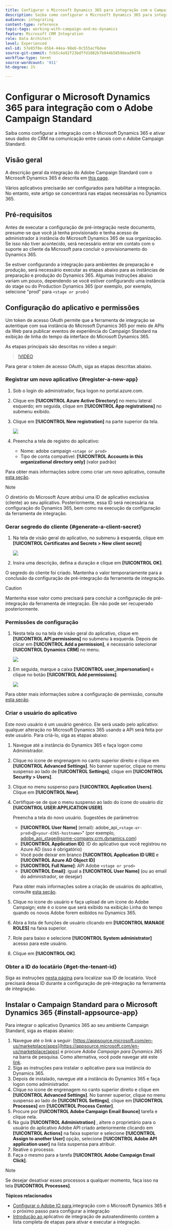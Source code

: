 ```yaml
---
title: Configurar o Microsoft Dynamics 365 para integração com o Campaign
description: Saiba como configurar o Microsoft Dynamics 365 para integração com o Campaign.
audience: integrating
content-type: reference
topic-tags: working-with-campaign-and-ms-dynamics
feature: Microsoft CRM Integration
role: Data Architect
level: Experienced
exl-id: 57e85f8e-65b4-44ea-98e6-0c555acf6dee
source-git-commit: fcb5c4a92f23bdffd1082b7b044b5859dead9d70
workflow-type: tm+mt
source-wordcount: '911'
ht-degree: 1%

---
```


# Configurar o Microsoft Dynamics 365 para integração com o Adobe Campaign Standard

Saiba como configurar a integração com o Microsoft Dynamics 365 e ativar seus dados do CRM na comunicação entre canais com o Adobe Campaign Standard.

## Visão geral

A descrição geral da integração do Adobe Campaign Standard com o Microsoft Dynamics 365 é descrita em [this page](../../integrating/using/d365-acs-get-started.md).

Vários aplicativos precisarão ser configurados para habilitar a integração. No entanto, este artigo se concentrará nas etapas necessárias no Dynamics 365.

## Pré-requisitos

Antes de executar a configuração de pré-integração neste documento, presume-se que você já tenha provisionado e tenha acesso de administrador à instância do Microsoft Dynamics 365 de sua organização.  Se isso não tiver acontecido, será necessário entrar em contato com o suporte ao cliente da Microsoft para concluir o provisionamento do Dynamics 365.

Se estiver configurando a integração para ambientes de preparação e produção, será necessário executar as etapas abaixo para as instâncias de preparação e produção do Dynamics 365. Algumas instruções abaixo variam um pouco, dependendo se você estiver configurando uma instância do stage ou do Production Dynamics 365 (por exemplo, por exemplo, selecione &quot;prod&quot; para `<stage or prod>`)

## Configuração do aplicativo e permissões

Um token de acesso OAuth permite que a ferramenta de integração se autentique com sua instância do Microsoft Dynamics 365 por meio de APIs da Web para publicar eventos de experiência do Campaign Standard na exibição de linha do tempo da interface do Microsoft Dynamics 365.

As etapas principais são descritas no vídeo a seguir:

>[!VIDEO](https://video.tv.adobe.com/v/27637)

Para gerar o token de acesso OAuth, siga as etapas descritas abaixo.

### Registrar um novo aplicativo {#register-a-new-app}

1. Sob o login do administrador, faça logon no portal.azure.com.

1. Clique em **[!UICONTROL Azure Active Directory]** no menu lateral esquerdo; em seguida, clique em **[!UICONTROL App registrations]** no submenu exibido.

1. Clique em **[!UICONTROL New registration]** na parte superior da tela.

   ![](assets/do-not-localize/MSdynACSIntegration-7.png)

1. Preencha a tela de registro do aplicativo:

   * Nome: adobe campaign `<stage or prod>`
   * Tipo de conta compatível: **[!UICONTROL Accounts in this organizational directory only]** (valor padrão)

Para obter mais informações sobre como criar um novo aplicativo, consulte [esta seção](https://docs.microsoft.com/en-us/azure/active-directory/develop/quickstart-register-app).

>[!NOTE]
>
>O diretório do Microsoft Azure atribui uma ID de aplicativo exclusiva (cliente) ao seu aplicativo. Posteriormente, essa ID será necessária na configuração do Dynamics 365, bem como na execução da configuração da ferramenta de integração.

### Gerar segredo do cliente {#generate-a-client-secret}

1. Na tela de visão geral do aplicativo, no submenu à esquerda, clique em **[!UICONTROL Certificates and Secrets > New client secret]**

   ![](assets/do-not-localize/MSdynACSIntegration-8.png)

1. Insira uma descrição, defina a duração e clique em **[!UICONTROL OK]**.

O segredo do cliente foi criado. Mantenha o valor temporariamente para a conclusão da configuração de pré-integração da ferramenta de integração.

>[!CAUTION]
>
>Mantenha esse valor como precisará para concluir a configuração de pré-integração da ferramenta de integração. Ele não pode ser recuperado posteriormente.


### Permissões de configuração

1. Nesta tela ou na tela de visão geral do aplicativo, clique em **[!UICONTROL API permissions]** no submenu à esquerda.  Depois de clicar em **[!UICONTROL Add a permission]**, é necessário selecionar **[!UICONTROL Dynamics CRM]** no menu.

   ![](assets/do-not-localize/MSdynACSIntegration-9.png)

1. Em seguida, marque a caixa **[!UICONTROL user_impersonation]** e clique no botão **[!UICONTROL Add permissions]**.

   ![](assets/do-not-localize/MSdynACSIntegration-10.png)

Para obter mais informações sobre a configuração de permissão, consulte [esta seção](https://docs.microsoft.com/en-us/azure/active-directory/develop/quickstart-configure-app-access-web-apis#add-permissions-to-access-web-apis).

### Criar o usuário do aplicativo

Este novo usuário é um usuário genérico. Ele será usado pelo aplicativo: qualquer alteração no Microsoft Dynamics 365 usando a API será feita por este usuário. Para criá-lo, siga as etapas abaixo:

1. Navegue até a instância do Dynamics 365 e faça logon como Administrador.

1. Clique no ícone de engrenagem no canto superior direito e clique em **[!UICONTROL Advanced Settings]**. No banner superior, clique no menu suspenso ao lado de **[!UICONTROL Settings]**, clique em **[!UICONTROL Security > Users]**.

1. Clique no menu suspenso para **[!UICONTROL Application Users]**. Clique em **[!UICONTROL New]**.

1. Certifique-se de que o menu suspenso ao lado do ícone do usuário diz **[!UICONTROL USER:APPLICATION USER]**.

   Preencha a tela do novo usuário.  Sugestões de parâmetros:

   * **[!UICONTROL User Name]** (email): adobe_api_`<stage-or-prod>`@`<your-d365-hostname>`&quot; (por exemplo, adobe_api_stage@some-company.crm.dynamics.com)
   * **[!UICONTROL Application ID]**: ID do aplicativo que você registrou no Azure AD (isso é obrigatório)
   * Você pode deixar em branco **[!UICONTROL Application ID URI]** e **[!UICONTROL Azure AD Object ID]**
   * **[!UICONTROL Full Name]**: API Adobe  `<stage or prod>`
   * **[!UICONTROL Email]**: igual a  **[!UICONTROL User Name]** (ou ao email do administrador, se desejar)

   Para obter mais informações sobre a criação de usuários do aplicativo, consulte [esta seção](https://docs.microsoft.com/en-gb/power-platform/admin/create-users-assign-online-security-roles#create-an-application-user).

1. Clique no ícone do usuário e faça upload de um ícone do Adobe Campaign; este é o ícone que será exibido na exibição Linha do tempo quando os novos Adobe forem exibidos no Dynamics 365.

1. Abra a lista de funções de usuário clicando em **[!UICONTROL MANAGE ROLES]** na faixa superior.

1. Role para baixo e selecione **[!UICONTROL System administrator]** acesso para este usuário.

1. Clique em **[!UICONTROL OK]**.

### Obter a ID do locatário {#get-the-tenant-id}

Siga as instruções [nesta página](https://docs.microsoft.com/en-us/onedrive/find-your-office-365-tenant-id) para localizar sua ID de locatário.  Você precisará dessa ID durante a configuração de pré-integração na ferramenta de integração.

## Instalar o Campaign Standard para o Microsoft Dynamics 365 {#install-appsource-app}

Para integrar o aplicativo Dynamics 365 ao seu ambiente Campaign Standard, siga as etapas abaixo:

1. Navegue até o link a seguir: [https://appsource.microsoft.com/en-us/marketplace/apps](https://appsource.microsoft.com/en-us/marketplace/apps) e procure _Adobe Campaign para Dynamics 365_ na barra de pesquisa.
Como alternativa, você pode navegar até este [link](https://appsource.microsoft.com/en-us/product/dynamics-365/adobecampaign.re4snj-a4n7-5t6y-a14br-d5d1b?flightCodes=adobesignhide&amp;tab=Overview).
1. Siga as instruções para instalar o aplicativo para sua instância do Dynamics 365.
1. Depois de instalado, navegue até a instância do Dynamics 365 e faça logon como administrador.
1. Clique no ícone de engrenagem no canto superior direito e clique em **[!UICONTROL Advanced Settings]**. No banner superior, clique no menu suspenso ao lado de **[!UICONTROL Settings]**, clique em **[!UICONTROL Processes]** em **[!UICONTROL Process Center]**.
1. Procure por **[!UICONTROL Adobe Campaign Email Bounce]** tarefa e clique nela.
1. Na guia **[!UICONTROL Administration]** , altere o proprietário para o usuário do aplicativo Adobe API criado anteriormente clicando em **[!UICONTROL Actions]** na faixa superior e selecione **[!UICONTROL Assign to another User]** opção, selecione **[!UICONTROL Adobe API application user]** na lista suspensa para atribuir.
1. Reative o processo.
1. Faça o mesmo para a tarefa **[!UICONTROL Adobe Campaign Email Click]**.

>[!NOTE]
>
>Se desejar desativar esses processos a qualquer momento, faça isso na tela **[!UICONTROL Processes]**.

**Tópicos relacionados**

* [Configurar o Adobe IO para ](../../integrating/using/d365-acs-configure-adobe-io.md) integração com o Microsoft Dynamics 365 é o próximo passo para configurar a integração
* [Introdução ao ](../../integrating/using/d365-acs-self-service-app-quick-start-guide.md) aplicativo de integração de autoatendimento contém a lista completa de etapas para ativar e executar a integração.
